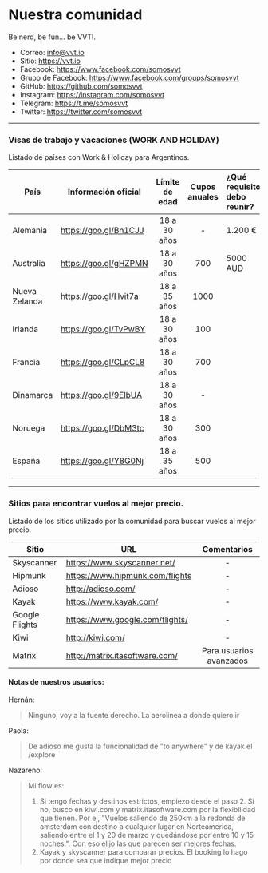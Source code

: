# Nuestra comunidad
Be nerd, be fun... be VVT!.  

- Correo: info@vvt.io
- Sitio: https://vvt.io
- Facebook: https://www.facebook.com/somosvvt
- Grupo de Facebook: https://www.facebook.com/groups/somosvvt
- GitHub: https://github.com/somosvvt
- Instagram: https://instagram.com/somosvvt
- Telegram: https://t.me/somosvvt 
- Twitter: https://twitter.com/somosvvt

***


### Visas de trabajo y vacaciones (WORK AND HOLIDAY)

Listado de países con Work & Holiday para Argentinos. 

| País | Información oficial | Límite de edad | Cupos anuales | ¿Qué requisitos debo reunir?
| ------ | ------ | :------------------: |:------: | :------ |
| Alemania | https://goo.gl/Bn1CJJ | 18 a 30 años| - | 1.200 € |
| Australia | https://goo.gl/gHZPMN | 18 a 30 años | 700 |  5000 AUD |
| Nueva Zelanda | https://goo.gl/Hvit7a | 18 a 35 años | 1000 | 
| Irlanda | https://goo.gl/TvPwBY | 18 a 30 años | 100 |  |
| Francia | https://goo.gl/CLpCL8 | 18 a 30 años | 700 |  |
| Dinamarca | https://goo.gl/9ElbUA | 18 a 30 años | - |  |
| Noruega | https://goo.gl/DbM3tc | 18 a 30 años | 300 | |
| España | https://goo.gl/Y8G0Nj | 18 a 35 años | 500 |  |

***

### Sitios para encontrar vuelos al mejor precio. 

Listado de los sitios utilizado por la comunidad para buscar vuelos al mejor precio.  

| Sitio | URL | Comentarios
| ------ | ------ | :------: |
| Skyscanner | https://www.skyscanner.net/ | - |
| Hipmunk | https://www.hipmunk.com/flights | - |
| Adioso | http://adioso.com/ | - |
| Kayak | https://www.kayak.com/ | - |
| Google Flights | https://www.google.com/flights/ | - |
| Kiwi | http://kiwi.com/ | - |
| Matrix | http://matrix.itasoftware.com/ | Para usuarios avanzados |

#### Notas de nuestros usuarios: 

Hernán:
> Ninguno, voy a la fuente derecho. La aerolinea a donde quiero ir

Paola:
> De adioso me gusta la funcionalidad de "to anywhere" y de kayak el /explore

Nazareno:
> Mi flow es: 
>
> 1. Si tengo fechas y destinos estrictos, empiezo desde el paso 2. Si no, busco en kiwi.com y matrix.itasoftware.com por la flexibilidad que tienen. Por ej, "Vuelos saliendo de 250km a la redonda de amsterdam con destino a cualquier lugar en Norteamerica, saliendo entre el 1 y 20 de marzo y quedándose por entre 10 y 15 noches.". Con eso elijo las que parecen ser mejores fechas. 
> 2. Kayak y skyscanner para comparar precios. El booking lo hago por donde sea que indique mejor precio

